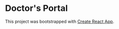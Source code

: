 # Doctor's Portal

This project was bootstrapped with [Create React App](https://github.com/facebook/create-react-app).
